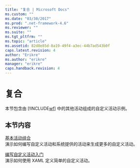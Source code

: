 ```yaml
---
title: "复合 | Microsoft Docs"
ms.custom: ""
ms.date: "03/30/2017"
ms.prod: ".net-framework-4.6"
ms.reviewer: ""
ms.suite: ""
ms.tgt_pltfrm: ""
ms.topic: "article"
ms.assetid: 82d8e85d-8a19-49f4-a3ec-44b7ad543b0f
caps.latest.revision: 4
author: "Erikre"
ms.author: "erikre"
manager: "erikre"
caps.handback.revision: 4
---
```

# 复合
本节包含由 [!INCLUDE[wf](../../../../includes/wf-md.md)] 中的其他活动组成的自定义活动示例。  
  
## 本节内容  
 [基本活动组合](../../../../docs/framework/windows-workflow-foundation/samples/basic-activity-composition.md)  
 演示如何编写自定义活动和系统提供的活动来生成更多的自定义活动。  
  
 [编写自定义活动入门](../../../../docs/framework/windows-workflow-foundation/samples/getting-started-writing-a-custom-activity.md)  
 演示如何使用 XAML 定义简单的自定义活动。